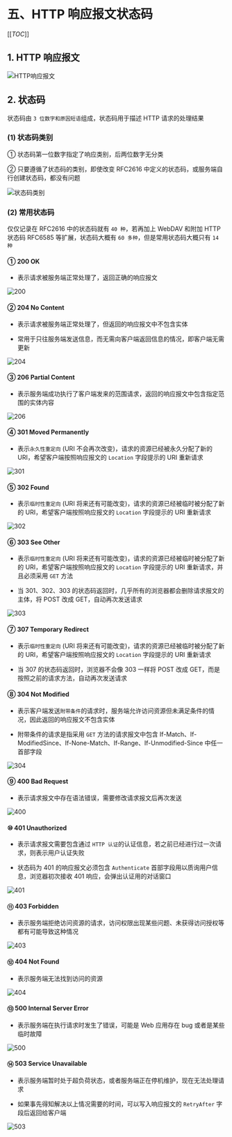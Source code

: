 # 五、HTTP 响应报文状态码

[[_TOC_]]

## 1. HTTP 响应报文

![HTTP响应报文](../../../images/计算机网络/HTTP协议/HTTP报文/HTTP响应报文.png)

## 2. 状态码

状态码由 `3 位数字和原因短语`组成，状态码用于描述 HTTP 请求的处理结果

### (1) 状态码类别

① 状态码第一位数字指定了响应类别，后两位数字无分类

② 只要遵循了状态码的类别，即使改变 RFC2616 中定义的状态码，或服务端自行创建状态码，都没有问题

![状态码类别](../../../images/计算机网络/HTTP协议/HTTP响应报文/状态码类别.png)

### (2) 常用状态码

仅仅记录在 RFC2616 中的状态码就有 `40 种`，若再加上 WebDAV 和附加 HTTP 状态码 RFC6585 等扩展，状态码大概有 `60 多种`，但是常用状态码大概只有 `14 种`

#### ① 200 OK

* 表示请求被服务端正常处理了，返回正确的响应报文

![200](../../../images/计算机网络/HTTP协议/HTTP响应报文/200.png)

#### ② 204 No Content

* 表示请求被服务端正常处理了，但返回的响应报文中不包含实体

* 常用于只往服务端发送信息，而无需向客户端返回信息的情况，即客户端无需更新

![204](../../../images/计算机网络/HTTP协议/HTTP响应报文/204.png)

#### ③ 206 Partial Content

* 表示服务端成功执行了客户端发来的范围请求，返回的响应报文中包含指定范围的实体内容

![206](../../../images/计算机网络/HTTP协议/HTTP响应报文/206.png)

#### ④ 301 Moved Permanently

* 表示`永久性重定向` (URI 不会再次改变)，请求的资源已经被永久分配了新的 URI，希望客户端按照响应报文的 `Location` 字段提示的 URI 重新请求

![301](../../../images/计算机网络/HTTP协议/HTTP响应报文/301.png)

#### ⑤ 302 Found

* 表示`临时性重定向` (URI 将来还有可能改变)，请求的资源已经被临时被分配了新的 URI，希望客户端按照响应报文的 `Location` 字段提示的 URI 重新请求

![302](../../../images/计算机网络/HTTP协议/HTTP响应报文/302.png)

#### ⑥ 303 See Other

* 表示`临时性重定向` (URI 将来还有可能改变)，请求的资源已经被临时被分配了新的 URI，希望客户端按照响应报文的 `Location` 字段提示的 URI 重新请求，并且必须采用 `GET` 方法

* 当 301、302、303 的状态码返回时，几乎所有的浏览器都会删除请求报文的主体，将 POST 改成 GET，自动再次发送请求

![303](../../../images/计算机网络/HTTP协议/HTTP响应报文/303.png)

#### ⑦ 307 Temporary Redirect

* 表示`临时性重定向` (URI 将来还有可能改变)，请求的资源已经被临时被分配了新的 URI，希望客户端按照响应报文的 `Location` 字段提示的 URI 重新请求

* 当 307 的状态码返回时，浏览器不会像 303 一样将 POST 改成 GET，而是按照之前的请求方法，自动再次发送请求

#### ⑧ 304 Not Modified

* 表示客户端发送`附带条件`的请求时，服务端允许访问资源但未满足条件的情况，因此返回的响应报文不包含实体

* 附带条件的请求是指采用 `GET` 方法的请求报文中包含 If-Match、If-ModifiedSince、If-None-Match、If-Range、If-Unmodified-Since 中任一首部字段

![304](../../../images/计算机网络/HTTP协议/HTTP响应报文/304.png)

#### ⑨ 400 Bad Request

* 表示请求报文中存在语法错误，需要修改请求报文后再次发送

![400](../../../images/计算机网络/HTTP协议/HTTP响应报文/400.png)

#### ⑩ 401 Unauthorized

* 表示请求报文需要包含通过 `HTTP 认证`的认证信息，若之前已经进行过一次请求，则表示用户认证失败

* 状态码为 401 的响应报文必须包含 `Authenticate` 首部字段用以质询用户信息，浏览器初次接收 401 响应，会弹出认证用的对话窗口

![401](../../../images/计算机网络/HTTP协议/HTTP响应报文/401.png)

#### ⑪ 403 Forbidden

* 表示服务端拒绝访问资源的请求，访问权限出现某些问题、未获得访问授权等都有可能导致这种情况

![403](../../../images/计算机网络/HTTP协议/HTTP响应报文/403.png)

#### ⑫ 404 Not Found

* 表示服务端无法找到访问的资源

![404](../../../images/计算机网络/HTTP协议/HTTP响应报文/404.png)

#### ⑬ 500 Internal Server Error

* 表示服务端在执行请求时发生了错误，可能是 Web 应用存在 bug 或者是某些临时故障

![500](../../../images/计算机网络/HTTP协议/HTTP响应报文/500.png)

#### ⑭ 503 Service Unavailable

* 表示服务端暂时处于超负荷状态，或者服务端正在停机维护，现在无法处理请求

* 如果事先得知解决以上情况需要的时间，可以写入响应报文的 `RetryAfter` 字段后返回给客户端

![503](../../../images/计算机网络/HTTP协议/HTTP响应报文/503.png)

